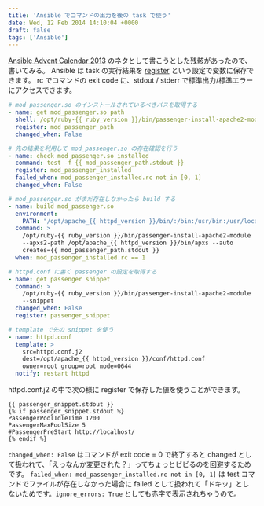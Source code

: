 ```yaml
---
title: 'Ansible でコマンドの出力を後の task で使う'
date: Wed, 12 Feb 2014 14:10:04 +0000
draft: false
tags: ['Ansible']
---
```


[Ansible Advent Calendar 2013](http://qiita.com/advent-calendar/2013/ansible) のネタとして書こうとした残骸があったので、書いてみる。 Ansible は task の実行結果を [register](http://docs.ansible.com/playbooks_conditionals.html#register-variables) という設定で変数に保存できます。 rc でコマンドの exit code に、stdout / stderr で標準出力/標準エラーにアクセスできます。

```yaml
# mod_passenger.so のインストールされているべきパスを取得する
- name: get mod_passenger.so path
  shell: /opt/ruby-{{ ruby_version }}/bin/passenger-install-apache2-module --snippet | grep passenger_module | awk '{print $3}'
  register: mod_passenger_path
  changed_when: False

# 先の結果を利用して mod_passenger.so の存在確認を行う
- name: check mod_passenger.so installed
  command: test -f {{ mod_passenger_path.stdout }}
  register: mod_passenger_installed
  failed_when: mod_passenger_installed.rc not in [0, 1]
  changed_when: False

# mod_passenger.so がまだ存在しなかったら build する
- name: build mod_passenger.so
  environment:
    PATH: "/opt/apache_{{ httpd_version }}/bin/:/bin:/usr/bin:/usr/local/bin"
  command: >
    /opt/ruby-{{ ruby_version }}/bin/passenger-install-apache2-module
    --apxs2-path /opt/apache_{{ httpd_version }}/bin/apxs --auto
    creates={{ mod_passenger_path.stdout }}
  when: mod_passenger_installed.rc == 1

# httpd.conf に書く passenger の設定を取得する
- name: get passenger snippet
  command: >
    /opt/ruby-{{ ruby_version }}/bin/passenger-install-apache2-module
    --snippet
  changed_when: False
  register: passenger_snippet

# template で先の snippet を使う
- name: httpd.conf
  template: >
    src=httpd.conf.j2
    dest=/opt/apache_{{ httpd_version }}/conf/httpd.conf
    owner=root group=root mode=0644
  notify: restart httpd
```

httpd.conf.j2 の中で次の様に register で保存した値を使うことができます。

```jinja
{{ passenger_snippet.stdout }}
{% if passenger_snippet.stdout %}
PassengerPoolIdleTime 1200
PassengerMaxPoolSize 5
#PassengerPreStart http://localhost/
{% endif %}
```

`changed_when: False` はコマンドが exit code = 0 で終了すると changed として扱われて、「えっなんか変更された？」ってちょっとビビるのを回避するためです。 `failed_when: mod_passenger_installed.rc not in [0, 1]` は test コマンドでファイルが存在しなかった場合に failed として扱われて「ドキッ」としないためです。`ignore_errors: True` としても赤字で表示されちゃうので。

